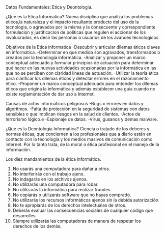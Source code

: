 Datos Fundamentales: Etica y Deontologia.

¿Que es la Etica Informatica?
Nueva disciplina que analiza los problemas eticos,la naturaleza y el impacto resultante producto del uso de la tecnologia, o agravados por la misma y la consecuente y correspondiente formulacion y justificacion de politicas que regulen el accionar de los involucrados, es decir las personas o usuarios de los avances tecnologicos.

Objetivos de la Etica informatica
-Descubrir y articular dilemas éticos claves en informática.
-Determinar en qué medida son agravados, transformados o creados por la tecnología informática.
-Analizar y proponer un marco conceptual adecuado y formular principios de actuación para determinar qué hacer en las nuevas actividades ocasionadas por la informática en las que no se perciben con claridad líneas de actuación.
-Utilizar la teoría ética para clarificar los dilemas éticos y detectar errores en el razonamiento ético.
-Proponer un marco conceptual adecuado para entender los dilemas éticos que origina la informática y además establecer una guía cuando no existe reglamentación de dar uso a Internet.

Causas de actos informaticos peligrosos
-Bugs o errores en datos y algoritmos. 
-Falta de protección en la seguridad de sistemas con datos sensibles o que implican riesgos en la salud de clientes.
-Actos de terrorismo lógico.e
-Espionaje de datos.
-Virus, gusanos y demas malware.

¿Que es la Deontologia Informatica?
Ciencia o tratado de los deberes y normas éticas, que conciernen a los profesionales que a diario están en contacto con la tecnología y los medios masivos de comunicación como internet. Por lo tanto trata, de la moral o ética profesional en el manejo de la información.

Los diez mandamientos de la ética informática. 
1) No usarás una computadora para dañar a otros. 
2) No interferirás con el trabajo ajeno. 
3) No indagarás en los archivos ajenos. 
4) No utilizarás una computadora para robar. 
5) No utilizarás la informática para realizar fraudes. 
6) No copiarás o utilizarás software que no hayas comprado. 
7) No utilizarás los recursos informáticos ajenos sin la debida autorización. 
8) No te apropiarás de los derechos intelectuales de otros. 
9) Deberás evaluar las consecuencias sociales de cualquier código que desarrolles. 
10) Siempre utilizarás las computadoras de manera de respetar los derechos de los demás.